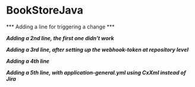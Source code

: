# BookStoreJava
*** Adding a line for triggering a change ***

***Adding a 2nd line, the first one didn't work***

***Adding a 3rd line, after setting up the webhook-token at repository level***

***Adding a 4th line***

***Adding a 5th line, with application-general.yml using CxXml instead of Jira***
